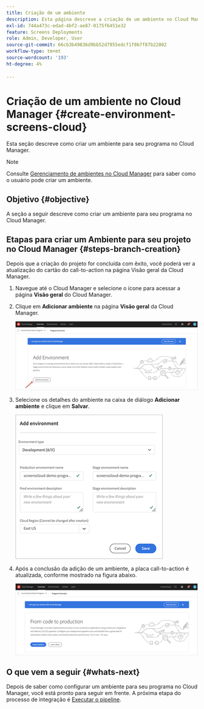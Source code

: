 ```yaml
---
title: Criação de um ambiente
description: Esta página descreve a criação de um ambiente no Cloud Manager para o Screens as a Cloud Service.
exl-id: 744a473c-edad-4bf2-ae87-0175f6451e32
feature: Screens Deployments
role: Admin, Developer, User
source-git-commit: 66cb3b49836d9bb52d7955edcf1f0b7f87b22802
workflow-type: tm+mt
source-wordcount: '193'
ht-degree: 4%

---
```


# Criação de um ambiente no Cloud Manager {#create-environment-screens-cloud}

Esta seção descreve como criar um ambiente para seu programa no Cloud Manager.

>[!NOTE]
>Consulte [Gerenciamento de ambientes no Cloud Manager](https://experienceleague.adobe.com/docs/experience-manager-cloud-service/content/implementing/using-cloud-manager/manage-environments.html) para saber como o usuário pode criar um ambiente.

## Objetivo {#objective}

A seção a seguir descreve como criar um ambiente para seu programa no Cloud Manager.

## Etapas para criar um Ambiente para seu projeto no Cloud Manager {#steps-branch-creation}

Depois que a criação do projeto for concluída com êxito, você poderá ver a atualização do cartão do call-to-action na página Visão geral da Cloud Manager.

1. Navegue até o Cloud Manager e selecione o ícone para acessar a página **Visão geral** do Cloud Manager.

1. Clique em **Adicionar ambiente** na página **Visão geral** da Cloud Manager.

   ![imagem](/help/screens-cloud/assets/onboarding/add-environ1.png)

1. Selecione os detalhes do ambiente na caixa de diálogo **Adicionar ambiente** e clique em **Salvar**.

   ![imagem](/help/screens-cloud/assets/onboarding/add-environ2.png)

1. Após a conclusão da adição de um ambiente, a placa call-to-action é atualizada, conforme mostrado na figura abaixo.

   ![imagem](/help/screens-cloud/assets/onboarding/add-environ3a.png)

## O que vem a seguir {#whats-next}

Depois de saber como configurar um ambiente para seu programa no Cloud Manager, você está pronto para seguir em frente. A próxima etapa do processo de integração é [Executar o pipeline](/help/screens-cloud/onboarding-screens-cloud/running-a-pipeline.md).
